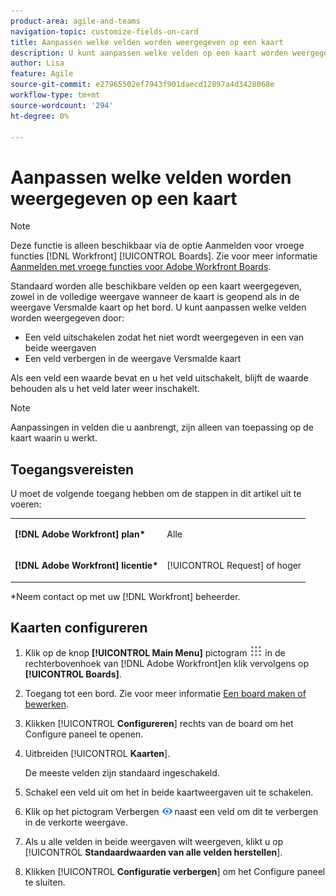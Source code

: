 ```yaml
---
product-area: agile-and-teams
navigation-topic: customize-fields-on-card
title: Aanpassen welke velden worden weergegeven op een kaart
description: U kunt aanpassen welke velden op een kaart worden weergegeven door een veld uit te schakelen zodat het niet wordt weergegeven op de volledige kaart of in de verkorte weergave, of door een veld te verbergen in de weergave van de verkorte kaart.
author: Lisa
feature: Agile
source-git-commit: e27965502ef7943f901daecd12897a4d3428068e
workflow-type: tm+mt
source-wordcount: '294'
ht-degree: 0%

---
```



# Aanpassen welke velden worden weergegeven op een kaart

>[!NOTE]
>
>Deze functie is alleen beschikbaar via de optie Aanmelden voor vroege functies [!DNL Workfront] [!UICONTROL Boards]. Zie voor meer informatie [Aanmelden met vroege functies voor Adobe Workfront Boards](/help/quicksilver/agile/get-started-with-boards/boards-early-feature-opt-in.md).

Standaard worden alle beschikbare velden op een kaart weergegeven, zowel in de volledige weergave wanneer de kaart is geopend als in de weergave Versmalde kaart op het bord. U kunt aanpassen welke velden worden weergegeven door:

* Een veld uitschakelen zodat het niet wordt weergegeven in een van beide weergaven
* Een veld verbergen in de weergave Versmalde kaart

Als een veld een waarde bevat en u het veld uitschakelt, blijft de waarde behouden als u het veld later weer inschakelt.

>[!NOTE]
>
>Aanpassingen in velden die u aanbrengt, zijn alleen van toepassing op de kaart waarin u werkt.

## Toegangsvereisten

U moet de volgende toegang hebben om de stappen in dit artikel uit te voeren:

<table style="table-layout:auto"> 
 <col> 
 </col> 
 <col> 
 </col> 
 <tbody> 
  <tr> 
   <td role="rowheader"><strong>[!DNL Adobe Workfront] plan*</strong></td> 
   <td> <p>Alle</p> </td> 
  </tr> 
  <tr> 
   <td role="rowheader"><strong>[!DNL Adobe Workfront] licentie*</strong></td> 
   <td> <p>[!UICONTROL Request] of hoger</p> </td> 
  </tr>
   </tbody> 
</table>

&#42;Neem contact op met uw [!DNL Workfront] beheerder.

## Kaarten configureren

1. Klik op de knop **[!UICONTROL Main Menu]** pictogram ![](assets/main-menu-icon.png) in de rechterbovenhoek van [!DNL Adobe Workfront]en klik vervolgens op **[!UICONTROL Boards]**.
1. Toegang tot een bord. Zie voor meer informatie [Een board maken of bewerken](../../agile/get-started-with-boards/create-edit-board.md).
1. Klikken [!UICONTROL **Configureren**] rechts van de board om het Configure paneel te openen.
1. Uitbreiden [!UICONTROL **Kaarten**].

   De meeste velden zijn standaard ingeschakeld.

1. Schakel een veld uit om het in beide kaartweergaven uit te schakelen.
1. Klik op het pictogram Verbergen ![Pictogram verbergen](assets/eye-hide-icon.png) naast een veld om dit te verbergen in de verkorte weergave.
1. Als u alle velden in beide weergaven wilt weergeven, klikt u op [!UICONTROL **Standaardwaarden van alle velden herstellen**].
1. Klikken [!UICONTROL **Configuratie verbergen**] om het Configure paneel te sluiten.
